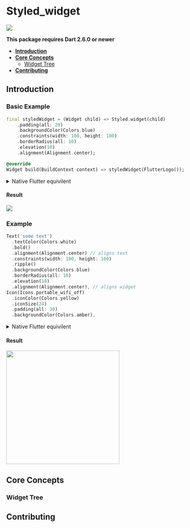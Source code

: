 # Styled_widget
<img src="https://img.shields.io/pub/v/styled_widget">

**This package requires Dart 2.6.0 or newer**

- **[Introduction](#introduction)**
- **[Core Concepts](#core-concepts)**
  - [Widget Tree](#widget-tree)
- **[Contributing](#contributing)**

## Introduction

### Basic Example
```dart
final styledWidget = (Widget child) => Styled.widget(child)
    .padding(all: 20)
    .backgroundColor(Colors.blue)
    .constraints(width: 100, height: 100)
    .borderRadius(all: 10)
    .elevation(10)
    .alignment(Alignment.center);

@override
Widget build(BuildContext context) => styledWidget(FlutterLogo());
```
<details>
  <summary>Native Flutter equivilent</summary>

  ```dart
  Align(
    alignment: Alignment.center,
    child: DecoratedBox(
      decoration: BoxDecoration(
        boxShadow: [
          BoxShadow(
            color: Color(0x55000000),
            offset: Offset(0, 10),
            blurRadius: 10,
          ),
        ],
      ),
      child: ClipRRect(
        borderRadius: BorderRadius.circular(10),
        child: ConstrainedBox(
          constraints: BoxConstraints.tightFor(width: 100, height: 100),
          child: DecoratedBox(
            decoration: BoxDecoration(color: Colors.blue),
            child: Padding(
              padding: EdgeInsets.all(10),
              child: FlutterLogo(),
            ),
          ),
        ),
      ),
    ),
  ),
  ```
</details>

#### Result
<img src="https://raw.githubusercontent.com/ReinBentdal/styled_widget/master/example/assets/example_1.jpg">

### Example
```dart
Text('some text')
  .textColor(Colors.white)
  .bold()
  .alignment(Alignment.center) // aligns text
  .constraints(width: 100, height: 100)
  .ripple()
  .backgroundColor(Colors.blue)
  .borderRadius(all: 10)
  .elevation(10)
  .alignment(Alignment.center), // aligns widget
Icon(Icons.portable_wifi_off)
  .iconColor(Colors.yellow)
  .iconSize(24)
  .padding(all: 30)
  .backgroundColor(Colors.amber),
```

<details>
  <summary>Native Flutter equivilent</summary>

  ```dart
  Align(
    alignment: Alignment.center,
    child: ClipRRect(
      borderRadius: BorderRadius.circular(10),
      child: DecoratedBox(
        decoration: BoxDecoration(
          color: Colors.blue,
        ),
        child: ConstrainedBox(
          constraints: BoxConstraints.tightFor(width: 100, height: 100),
          child: Align(
            alignment: Alignment.center,
            child: Text(
              'some text',
              style: TextStyle(
                  fontWeight: FontWeight.bold, color: Colors.white),
            ),
          ),
        ),
      ),
    ),
  ),
  DecoratedBox(
    decoration: BoxDecoration(color: Colors.amber),
    child: Padding(
      padding: EdgeInsets.all(30),
      child: Icon(
        Icons.portable_wifi_off,
        size: 24,
        color: Colors.yellow,
      ),
    ),
  ),
  ```
</details>

#### Result
<img width="300" src="https://raw.githubusercontent.com/ReinBentdal/styled_widget/master/example/assets/code_demo.png">

## Core Concepts
### Widget Tree

## Contributing